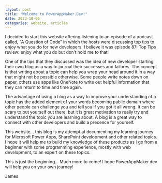 ```yaml
---
layout: post
title: "Welcome to PowerAppMaker.Dev!"
date: 2023-10-05
categories: website, articles
---
```


I decided to start this website aftering listening to an episode of a podcast called, "A Question of Code" in which the hosts were discussing top tips to enjoy what you do for new developers. I believe it was episode 87: Top Tips review: enjoy what you do but don't hold me to that!

One of the tips that they discussed was the idea of new developer starting their own blog as a way to journal their successes and failures. The concept is that writing about a topic can help you wrap your head around it in a way that might not be possible otherwise. Some people write notes down on paper, others use apps like OneNote to write out helpful information that they can return to time and time again.

The advantage of using a blog as a way to improve your understanding of a topic has the added element of your words becoming public domain where other people can challenge you and tell you if you got it all wrong. It can be scary to put yourself out there, but it is great motivation to really try and understand the topic you are learning about. A blog is a great way to connect with other developers and build a precence for yourself.

This website... this blog is my attempt at documenting my learning journey for Microsoft Power Apps, SharePoint development and other related topics. I hope it will help me to build my knowledge of these products as I go from a beginner with some programming experience, mostly with web development, to an expert on these topics.

This is just the beginning... Much more to come! I hope PowerAppMaker.dev will help you on your own journey!

James

